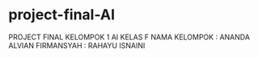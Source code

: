 # project-final-AI
PROJECT FINAL KELOMPOK 1 AI KELAS F
NAMA KELOMPOK : ANANDA ALVIAN FIRMANSYAH
              : RAHAYU ISNAINI
